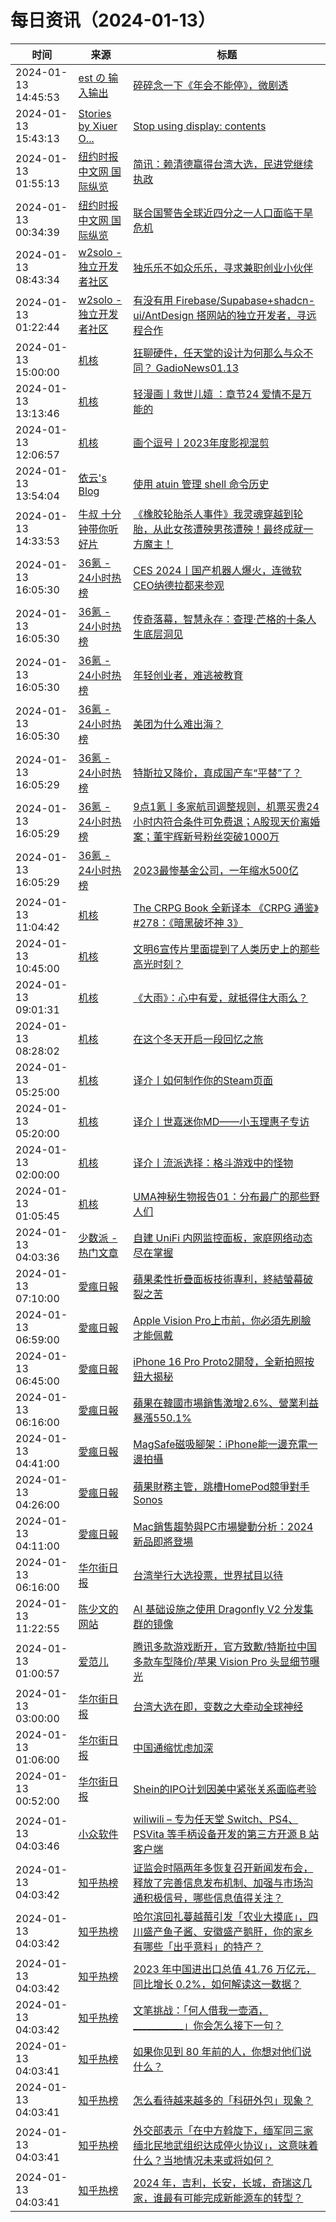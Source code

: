 ﻿# 每日资讯（2024-01-13）

|时间|来源|标题|
|---|---|---|
|2024-01-13 14:45:53|[est の 输入输出](http://feeds.feedburner.com/initiative)|[碎碎念一下《年会不能停》，微剧透](https://blog.est.im/2024/stderr-02)|
|2024-01-13 15:43:13|[Stories by Xiuer O...](https://xiuer.medium.com/feed)|[Stop using display: contents](https://javascript.plainenglish.io/stop-using-display-contents-fce8c3bf8b00?source=rss-c3917681a8f5------2)|
|2024-01-13 01:55:13|[纽约时报中文网 国际纵览](http://cn.nytimes.com/rss/news.xml)|[简讯：赖清德赢得台湾大选，民进党继续执政](https://cn.nytimes.com/asia-pacific/20240113/taiwan-election-2024/?utm_source=RSS)|
|2024-01-13 00:34:39|[纽约时报中文网 国际纵览](http://cn.nytimes.com/rss/news.xml)|[联合国警告全球近四分之一人口面临干旱危机](https://cn.nytimes.com/climate/20240112/global-drought-food-hunger/?utm_source=RSS)|
|2024-01-13 08:43:34|[w2solo - 独立开发者社区](https://w2solo.com/topics/feed)|[独乐乐不如众乐乐，寻求兼职创业小伙伴](https://w2solo.com/topics/4358)|
|2024-01-13 01:22:44|[w2solo - 独立开发者社区](https://w2solo.com/topics/feed)|[有没有用 Firebase/Supabase+shadcn-ui/AntDesign 搭网站的独立开发者，寻远程合作](https://w2solo.com/topics/4357)|
|2024-01-13 15:00:00|[机核](https://www.gcores.com/rss)|[狂聊硬件，任天堂的设计为何那么与众不同？ GadioNews01.13](https://www.gcores.com/radios/175926)|
|2024-01-13 13:13:46|[机核](https://www.gcores.com/rss)|[轻漫画丨救世儿嬉 ：章节24 爱情不是万能的](https://www.gcores.com/articles/176212)|
|2024-01-13 12:06:57|[机核](https://www.gcores.com/rss)|[画个逗号丨2023年度影视混剪](https://www.gcores.com/videos/176208)|
|2024-01-13 13:54:04|[依云's Blog](https://blog.lilydjwg.me/feed)|[使用 atuin 管理 shell 命令历史](https://blog.lilydjwg.me/posts/216770.html)|
|2024-01-13 14:33:53|[牛叔 十分钟带你听好片](https://getpodcast.xyz/data/ximalaya/11534451.xml)|[《橡胶轮胎杀人事件》我灵魂穿越到轮胎，从此女孩遭殃男孩遭殃！最终成就一方魔主！](https://www.ximalaya.com/sound/699653183)|
|2024-01-13 16:05:30|[36氪 - 24小时热榜](https://rss.mifaw.com/articles/5c8bb11a3c41f61efd36683e/5c91d2e23882afa09dff4901)|[CES 2024丨国产机器人爆火，连微软CEO纳德拉都来参观](https://36kr.com/p/2601201855167110)|
|2024-01-13 16:05:30|[36氪 - 24小时热榜](https://rss.mifaw.com/articles/5c8bb11a3c41f61efd36683e/5c91d2e23882afa09dff4901)|[传奇落幕，智慧永存：查理·芒格的十条人生底层洞见](https://36kr.com/p/2560317414759556)|
|2024-01-13 16:05:30|[36氪 - 24小时热榜](https://rss.mifaw.com/articles/5c8bb11a3c41f61efd36683e/5c91d2e23882afa09dff4901)|[年轻创业者，难逃被教育](https://36kr.com/p/2602369328102023)|
|2024-01-13 16:05:30|[36氪 - 24小时热榜](https://rss.mifaw.com/articles/5c8bb11a3c41f61efd36683e/5c91d2e23882afa09dff4901)|[美团为什么难出海？](https://36kr.com/p/2601599035652744)|
|2024-01-13 16:05:29|[36氪 - 24小时热榜](https://rss.mifaw.com/articles/5c8bb11a3c41f61efd36683e/5c91d2e23882afa09dff4901)|[特斯拉又降价，真成国产车“平替”了？](https://36kr.com/p/2602367501007490)|
|2024-01-13 16:05:29|[36氪 - 24小时热榜](https://rss.mifaw.com/articles/5c8bb11a3c41f61efd36683e/5c91d2e23882afa09dff4901)|[9点1氪丨多家航司调整规则，机票买贵24小时内符合条件可免费退；A股现天价离婚案；董宇辉新号粉丝突破1000万](https://36kr.com/p/2601842335398787)|
|2024-01-13 16:05:29|[36氪 - 24小时热榜](https://rss.mifaw.com/articles/5c8bb11a3c41f61efd36683e/5c91d2e23882afa09dff4901)|[2023最惨基金公司，一年缩水500亿](https://36kr.com/p/2601606674086793)|
|2024-01-13 11:04:42|[机核](https://www.gcores.com/rss)|[The CRPG Book 全新译本 《CRPG 通鉴》#278：《暗黑破坏神 3》](https://www.gcores.com/articles/176209)|
|2024-01-13 10:45:00|[机核](https://www.gcores.com/rss)|[文明6宣传片里面提到了人类历史上的那些高光时刻？](https://www.gcores.com/videos/176206)|
|2024-01-13 09:01:31|[机核](https://www.gcores.com/rss)|[《大雨》：心中有爱，就抵得住大雨么？](https://www.gcores.com/articles/176207)|
|2024-01-13 08:28:02|[机核](https://www.gcores.com/rss)|[在这个冬天开启一段回忆之旅](https://www.gcores.com/articles/175876)|
|2024-01-13 05:25:00|[机核](https://www.gcores.com/rss)|[译介丨如何制作你的Steam页面](https://www.gcores.com/articles/176188)|
|2024-01-13 05:20:00|[机核](https://www.gcores.com/rss)|[译介丨世嘉迷你MD——小玉理惠子专访](https://www.gcores.com/videos/176193)|
|2024-01-13 02:00:00|[机核](https://www.gcores.com/rss)|[译介丨流派选择：格斗游戏中的怪物](https://www.gcores.com/videos/176192)|
|2024-01-13 01:05:45|[机核](https://www.gcores.com/rss)|[UMA神秘生物报告01：分布最广的那些野人们](https://www.gcores.com/articles/176139)|
|2024-01-13 04:03:36|[少数派 - 热门文章](https://rss.mifaw.com/articles/5c8bb11a3c41f61efd36683e/5c92450e3882afa09dff5928)|[自建 UniFi 内网监控面板，家庭网络动态尽在掌握](https://sspai.com/post/85481)|
|2024-01-13 07:10:00|[愛瘋日報](http://www.iphonetaiwan.org/feeds/posts/default)|[蘋果柔性折疊面板技術專利，終結螢幕破裂之苦](https://www.iphonetaiwan.org/2024/01/apple-flexible-foldable-screen-patent-revealed.html)|
|2024-01-13 06:59:00|[愛瘋日報](http://www.iphonetaiwan.org/feeds/posts/default)|[Apple Vision Pro上市前，你必須先刷臉才能佩戴](https://www.iphonetaiwan.org/2024/01/apple-vision-pro-unique-experience.html)|
|2024-01-13 06:45:00|[愛瘋日報](http://www.iphonetaiwan.org/feeds/posts/default)|[iPhone 16 Pro Proto2開發，全新拍照按鈕大揭秘](https://www.iphonetaiwan.org/2024/01/iphone-16-pro-proto2-development-revealed.html)|
|2024-01-13 06:16:00|[愛瘋日報](http://www.iphonetaiwan.org/feeds/posts/default)|[蘋果在韓國市場銷售激增2.6%、營業利益暴漲550.1%](https://www.iphonetaiwan.org/2024/01/blog-post_13.html)|
|2024-01-13 04:41:00|[愛瘋日報](http://www.iphonetaiwan.org/feeds/posts/default)|[MagSafe磁吸腳架：iPhone能一邊充電一邊拍攝](https://www.iphonetaiwan.org/2024/01/apple-magsafe-magnetic-tripod-patent.html)|
|2024-01-13 04:26:00|[愛瘋日報](http://www.iphonetaiwan.org/feeds/posts/default)|[蘋果財務主管，跳槽HomePod競爭對手Sonos](https://www.iphonetaiwan.org/2024/01/apple-finance-executive-saori-casey-joins-sonos.html)|
|2024-01-13 04:11:00|[愛瘋日報](http://www.iphonetaiwan.org/feeds/posts/default)|[Mac銷售趨勢與PC市場變動分析：2024新品即將登場](https://www.iphonetaiwan.org/2024/01/apple-pc-market-insights-2024.html)|
|2024-01-13 06:16:00|[华尔街日报](https://cn.wsj.com/zh-hans/rss)|[台湾举行大选投票，世界拭目以待](https://cn.wsj.com/articles/%E5%8F%B0%E6%B9%BE%E4%B8%BE%E8%A1%8C%E5%A4%A7%E9%80%89%E6%8A%95%E7%A5%A8-%E4%B8%96%E7%95%8C%E6%8B%AD%E7%9B%AE%E4%BB%A5%E5%BE%85-07d96f18)|
|2024-01-13 11:22:55|[陈少文的网站](https://www.chenshaowen.com/atom.xml)|[AI 基础设施之使用 Dragonfly V2 分发集群的镜像](https://www.chenshaowen.com/blog/ai-infrastructure-distribute-image-with-dragonfly-v2.html)|
|2024-01-13 01:00:57|[爱范儿](https://www.ifanr.com/feed)|[腾讯多款游戏断开，官方致歉/特斯拉中国多款车型降价/苹果 Vision Pro 头显细节曝光](https://www.ifanr.com/1573276?utm_source=rss&utm_medium=rss&utm_campaign=)|
|2024-01-13 03:00:00|[华尔街日报](https://cn.wsj.com/zh-hans/rss)|[台湾大选在即，变数之大牵动全球神经](https://cn.wsj.com/articles/%E5%8F%B0%E6%B9%BE%E5%A4%A7%E9%80%89%E5%9C%A8%E5%8D%B3-%E5%8F%98%E6%95%B0%E4%B9%8B%E5%A4%A7%E7%89%B5%E5%8A%A8%E5%85%A8%E7%90%83%E7%A5%9E%E7%BB%8F-f68749f7)|
|2024-01-13 01:06:00|[华尔街日报](https://cn.wsj.com/zh-hans/rss)|[中国通缩忧虑加深](https://cn.wsj.com/articles/%E4%B8%AD%E5%9B%BD%E9%80%9A%E7%BC%A9%E5%BF%A7%E8%99%91%E5%8A%A0%E6%B7%B1-6edf17e7)|
|2024-01-13 00:52:00|[华尔街日报](https://cn.wsj.com/zh-hans/rss)|[Shein的IPO计划因美中紧张关系面临考验](https://cn.wsj.com/articles/shein%E7%9A%84ipo%E8%AE%A1%E5%88%92%E5%9B%A0%E7%BE%8E%E4%B8%AD%E7%B4%A7%E5%BC%A0%E5%85%B3%E7%B3%BB%E9%9D%A2%E4%B8%B4%E8%80%83%E9%AA%8C-5209ac25)|
|2024-01-13 04:03:46|[小众软件](https://www.appinn.com/feed/)|[wiliwili – 专为任天堂 Switch、PS4、PSVita 等手柄设备开发的第三方开源 B 站客户端](https://www.appinn.com/wiliwili-for-bilibili/)|
|2024-01-13 04:03:42|[知乎热榜](https://rss.mifaw.com/articles/5c8bb11a3c41f61efd36683e/5c919d543882afa09dff3fa3)|[证监会时隔两年多恢复召开新闻发布会，释放了完善信息发布机制、加强与市场沟通积极信号，哪些信息值得关注？](https://www.zhihu.com/question/639220034)|
|2024-01-13 04:03:42|[知乎热榜](https://rss.mifaw.com/articles/5c8bb11a3c41f61efd36683e/5c919d543882afa09dff3fa3)|[哈尔滨回礼蔓越莓引发「农业大摸底」，四川盛产鱼子酱、安徽盛产鹅肝，你的家乡有哪些「出乎意料」的特产？](https://www.zhihu.com/question/639104559)|
|2024-01-13 04:03:42|[知乎热榜](https://rss.mifaw.com/articles/5c8bb11a3c41f61efd36683e/5c919d543882afa09dff3fa3)|[2023 年中国进出口总值 41.76 万亿元，同比增长 0.2%，如何解读这一数据？](https://www.zhihu.com/question/639167134)|
|2024-01-13 04:03:42|[知乎热榜](https://rss.mifaw.com/articles/5c8bb11a3c41f61efd36683e/5c919d543882afa09dff3fa3)|[文笔挑战：「何人借我一壶酒，___________」你会怎么接下一句？](https://www.zhihu.com/question/639262426)|
|2024-01-13 04:03:41|[知乎热榜](https://rss.mifaw.com/articles/5c8bb11a3c41f61efd36683e/5c919d543882afa09dff3fa3)|[如果你见到 80 年前的人，你想对他们说什么？](https://www.zhihu.com/question/635927650)|
|2024-01-13 04:03:41|[知乎热榜](https://rss.mifaw.com/articles/5c8bb11a3c41f61efd36683e/5c919d543882afa09dff3fa3)|[怎么看待越来越多的「科研外包」现象？](https://www.zhihu.com/question/638737491)|
|2024-01-13 04:03:41|[知乎热榜](https://rss.mifaw.com/articles/5c8bb11a3c41f61efd36683e/5c919d543882afa09dff3fa3)|[外交部表示「在中方斡旋下，缅军同三家缅北民地武组织达成停火协议」，这意味着什么？当地情况未来或将如何？](https://www.zhihu.com/question/639209183)|
|2024-01-13 04:03:41|[知乎热榜](https://rss.mifaw.com/articles/5c8bb11a3c41f61efd36683e/5c919d543882afa09dff3fa3)|[2024 年，吉利，长安，长城，奇瑞这几家，谁最有可能完成新能源车的转型？](https://www.zhihu.com/question/638082161)|
